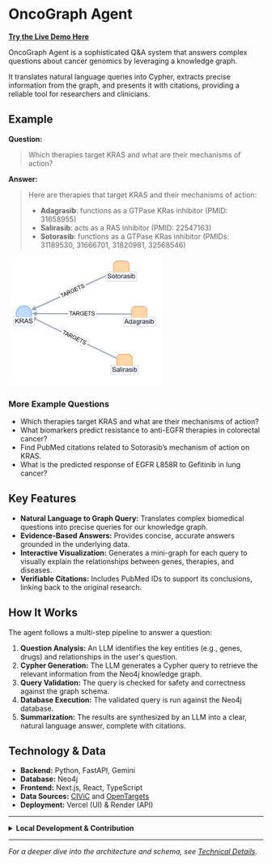 # OncoGraph Agent

**[Try the Live Demo Here](https://onco-graph-agent.vercel.app/)**

OncoGraph Agent is a sophisticated Q&A system that answers complex questions about cancer genomics by leveraging a knowledge graph. 

It translates natural language queries into Cypher, extracts precise information from the graph, and presents it with citations, providing a reliable tool for researchers and clinicians.

## Example

**Question:**
> Which therapies target KRAS and what are their mechanisms of action?

**Answer:**
> Here are therapies that target KRAS and their mechanisms of action:
>*   **Adagrasib**: functions as a GTPase KRas inhibitor (PMID: 31658955)
>*   **Salirasib**: acts as a RAS inhibitor (PMID: 22547163)
>*   **Sotorasib**: functions as a GTPase KRas inhibitor (PMIDs: 31189530, 31666701, 31820981, 32568546)


![Mini-graph Visualization](docs\example.png)

### More Example Questions

- Which therapies target KRAS and what are their mechanisms of action?
- What biomarkers predict resistance to anti-EGFR therapies in colorectal cancer?
- Find PubMed citations related to Sotorasib’s mechanism of action on KRAS.
- What is the predicted response of EGFR L858R to Gefitinib in lung cancer?

## Key Features

- **Natural Language to Graph Query:** Translates complex biomedical questions into precise queries for our knowledge graph.
- **Evidence-Based Answers:** Provides concise, accurate answers grounded in the underlying data.
- **Interactive Visualization:** Generates a mini-graph for each query to visually explain the relationships between genes, therapies, and diseases.
- **Verifiable Citations:** Includes PubMed IDs to support its conclusions, linking back to the original research.

## How It Works

The agent follows a multi-step pipeline to answer a question:

1.  **Question Analysis:** An LLM identifies the key entities (e.g., genes, drugs) and relationships in the user's question.
2.  **Cypher Generation:** The LLM generates a Cypher query to retrieve the relevant information from the Neo4j knowledge graph.
3.  **Query Validation:** The query is checked for safety and correctness against the graph schema.
4.  **Database Execution:** The validated query is run against the Neo4j database.
5.  **Summarization:** The results are synthesized by an LLM into a clear, natural language answer, complete with citations.

## Technology & Data

- **Backend:** Python, FastAPI, Gemini
- **Database:** Neo4j
- **Frontend:** Next.js, React, TypeScript
- **Data Sources:** [CIViC](https://civicdb.org/welcome) and [OpenTargets](https://www.opentargets.org/)
- **Deployment:** Vercel (UI) & Render (API)

---

<details>
<summary><strong>Local Development & Contribution</strong></summary>

### Prerequisites

- Python 3.10+
- Neo4j Desktop or Server
- Node.js and npm

### 1. Configure Environment

Create a `.env` file in the project root with the following variables:

```
GOOGLE_API_KEY="your_gemini_api_key"
NEO4J_URI="bolt://localhost:7687"
NEO4J_USER="neo4j"
NEO4J_PASSWORD="your_password"
```

### 2. Setup Backend

Create a virtual environment and install dependencies:

```bash
# Create and activate virtual environment
python -m venv venv
.\venv\Scripts\activate

# Install dependencies and the local package
pip install --upgrade pip
pip install -r requirements.txt
pip install -e .
```

### 3. Seed the Database

You can use the small, included dataset or generate a fresh one from the source APIs.

**Option A: Use the included seed data (Recommended for quick start)**
```bash
python -m src.graph.builder
```

**Option B: Generate data from CIViC + OpenTargets**
```bash
# Generate CSVs under data/civic/latest
python -m src.pipeline.civic_ingest --out-dir data/civic/latest --enrich-tags

# Point the builder to the generated dataset and ingest
$env:DATA_DIR="data/civic/latest"
python -m src.graph.builder
```

### 4. Run the Application

**Start the Backend API:**
```bash
uvicorn api.main:app --reload
```

**Run the Web Interface:**
```bash
# Navigate to the web directory
cd web

# Install dependencies
npm install

# Set the API URL and run the development server
$env:NEXT_PUBLIC_API_URL="http://localhost:8000"
npm run dev
```
The UI will be available at `http://localhost:3000`.

### 5. Run Tests

To run the backend test suite:

```bash
python -m pytest
```

</details>

---
*For a deeper dive into the architecture and schema, see [Technical Details](./docs/TECHNICAL_DETAILS.md).*